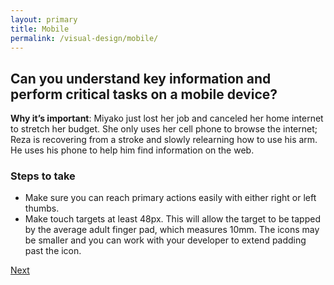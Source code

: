 ```yaml
---
layout: primary
title: Mobile
permalink: /visual-design/mobile/
---
```


## Can you understand key information and perform critical tasks on a mobile device?

**Why it’s important**: Miyako just lost her job and canceled her home internet to stretch her budget. She only uses her cell phone to browse the internet; Reza is recovering from a stroke and slowly relearning how to use his arm. He uses his phone to help him find information on the web.

### Steps to take
- Make sure you can reach primary actions easily with either right or left thumbs.
- Make touch targets at least 48px. This will allow the target to be tapped by the average adult finger pad, which measures 10mm. The icons may be smaller and you can work with your developer to extend padding past the icon.

<a class="usa-button button-next" href="{{ site.baseurl }}/visual-design/keyboard-access/">
  Next <i class="fa fa-chevron-right" aria-hidden="true"></i>
</a>
